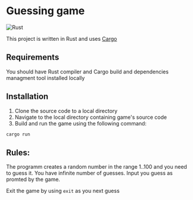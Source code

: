 # Guessing game

![Rust](https://img.shields.io/badge/Rust-Programming%20Language-black?logo=rust)

This project is written in Rust and uses [Cargo](https://doc.rust-lang.org/cargo/)

## Requirements
You should have Rust compiler and Cargo build and dependencies managment tool installed locally

## Installation
1. Clone the source code to a local directory
2. Navigate to the local directory containing game's source code
2. Build and run the game using the following command:
```bash
cargo run
```

## Rules:
The programm creates a random number in the range 1..100 and you need to guess it.
You have infinite number of guesses. 
Input you guess as promted by the game.

Exit the game by using `exit` as you next guess
